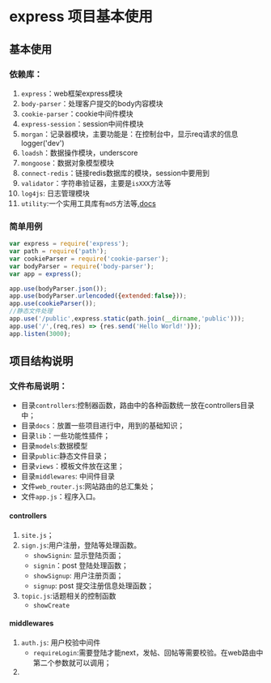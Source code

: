 # express 项目基本使用

## 基本使用

### 依赖库：
1. `express`：web框架express模块
2. `body-parser`：处理客户提交的body内容模块
3. `cookie-parser`：cookie中间件模块
4. `express-session`：session中间件模块
5. `morgan`：记录器模块，主要功能是：在控制台中，显示req请求的信息logger('dev')
6. `loadsh`：数据操作模块，underscore
7. `mongoose`：数据对象模型模块
8. `connect-redis`：链接redis数据库的模块，session中要用到
9. `validator`：字符串验证器，主要是`isXXX`方法等
10. `log4js`: 日志管理模块
11. `utility`:一个实用工具库有`md5`方法等,[docs](https://www.npmjs.com/package/utility)

### 简单用例
```javascript
var express = require('express');
var path = require('path');
var cookieParser = require('cookie-parser');
var bodyParser = require('body-parser');
var app = express();

app.use(bodyParser.json());
app.use(bodyParser.urlencoded({extended:false}));
app.use(cookieParser());
//静态文件处理
app.use('/public',express.static(path.join(__dirname,'public')));
app.use('/',(req,res) => {res.send('Hello World!')});
app.listen(3000);
```

## 项目结构说明
### 文件布局说明：
- 目录`controllers`:控制器函数，路由中的各种函数统一放在controllers目录中；
- 目录`docs`：放置一些项目进行中，用到的基础知识；
- 目录`lib`：一些功能性插件；
- 目录`models`:数据模型
- 目录`public`:静态文件目录；
- 目录`views`：模板文件放在这里；
- 目录`middlewares`: 中间件目录
- 文件`web_router.js`:网站路由的总汇集处；
- 文件`app.js`：程序入口。


#### controllers
1. `site.js`；
2. `sign.js`:用户注册，登陆等处理函数。
    - `showSignin`: 显示登陆页面；
    - `signin`：post 登陆处理函数；
    - `showSignup`: 用户注册页面；
    - `signup`: post 提交注册信息处理函数；
3. `topic.js`:话题相关的控制函数
    - `showCreate`

#### middlewares
1. `auth.js`: 用户校验中间件
    - `requireLogin`:需要登陆才能next，发帖、回帖等需要校验。在web路由中第二个参数就可以调用；
2.
